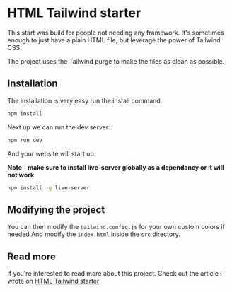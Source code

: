 # HTML Tailwind starter

This start was build for people not needing any framework.
It's sometimes enough to just have a plain HTML file, but leverage the power of Tailwind CSS.

The project uses the Tailwind purge to make the files as clean as possible.

## Installation

The installation is very easy run the install command.

```bash
npm install
```

Next up we can run the dev server:

```bash
npm run dev
```

And your website will start up.

**Note - make sure to install live-server globally as a dependancy or it will not work**

```bash
npm install -g live-server
```

## Modifying the project

You can then modify the `tailwind.config.js` for your own custom colors if needed
And modify the `index.html` inside the `src` directory.

## Read more

If you're interested to read more about this project.
Check out the article I wrote on [HTML Tailwind starter](https://daily-dev-tips.com/posts/plain-html-starter-with-tailwind-css/)
